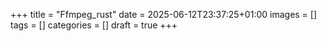 +++
title = "Ffmpeg_rust"
date = 2025-06-12T23:37:25+01:00
images = []
tags = []
categories = []
draft = true
+++
